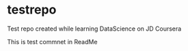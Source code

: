 # testrepo
Test repo created while learning DataScience on JD Coursera

This is test commnet in ReadMe
